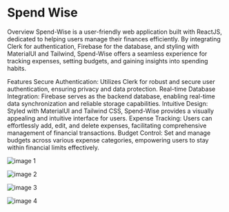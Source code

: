 <h1>Spend Wise</h1>

Overview
Spend-Wise is a user-friendly web application built with ReactJS, dedicated to helping users manage their finances efficiently. By integrating Clerk for authentication, Firebase for the database, and styling with MaterialUI and Tailwind, Spend-Wise offers a seamless experience for tracking expenses, setting budgets, and gaining insights into spending habits.

Features
Secure Authentication: Utilizes Clerk for robust and secure user authentication, ensuring privacy and data protection.
Real-time Database Integration: Firebase serves as the backend database, enabling real-time data synchronization and reliable storage capabilities.
Intuitive Design: Styled with MaterialUI and Tailwind CSS, Spend-Wise provides a visually appealing and intuitive interface for users.
Expense Tracking: Users can effortlessly add, edit, and delete expenses, facilitating comprehensive management of financial transactions.
Budget Control: Set and manage budgets across various expense categories, empowering users to stay within financial limits effectively.


![image 1](spend-wise\public\sc1.png)

![image 2](spend-wise\public\sc2.png)

![image 3](spend-wise\public\sc3.png)

![image 4](spend-wise\public\sc4.png)